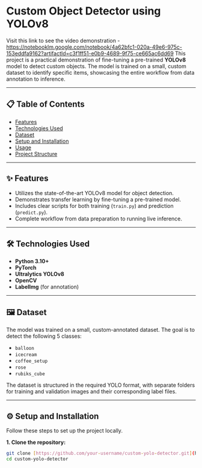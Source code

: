 # Custom Object Detector using YOLOv8
Visit this link to see the video demonstration - https://notebooklm.google.com/notebook/4a62bfc1-020a-49e6-975c-153eddfa9162?artifactId=c3f1ff51-e0b9-4689-9f75-ce665ac6dd69
This project is a practical demonstration of fine-tuning a pre-trained **YOLOv8** model to detect custom objects. The model is trained on a small, custom dataset to identify specific items, showcasing the entire workflow from data annotation to inference.




---

## 📋 Table of Contents
- [Features](#-features)
- [Technologies Used](#-technologies-used)
- [Dataset](#-dataset)
- [Setup and Installation](#-setup-and-installation)
- [Usage](#-usage)
- [Project Structure](#-project-structure)

---

## ✨ Features
- Utilizes the state-of-the-art YOLOv8 model for object detection.
- Demonstrates transfer learning by fine-tuning a pre-trained model.
- Includes clear scripts for both training (`train.py`) and prediction (`predict.py`).
- Complete workflow from data preparation to running live inference.

---

## 🛠️ Technologies Used
- **Python 3.10+**
- **PyTorch**
- **Ultralytics YOLOv8**
- **OpenCV**
- **LabelImg** (for annotation)

---

## 🖼️ Dataset
The model was trained on a small, custom-annotated dataset. The goal is to detect the following 5 classes:

- `balloon`
- `icecream`
- `coffee_setup`
- `rose`
- `rubiks_cube`

The dataset is structured in the required YOLO format, with separate folders for training and validation images and their corresponding label files.

---

## ⚙️ Setup and Installation

Follow these steps to set up the project locally.

**1. Clone the repository:**
```bash
git clone [https://github.com/your-username/custom-yolo-detector.git](https://github.com/your-username/custom-yolo-detector.git)
cd custom-yolo-detector

